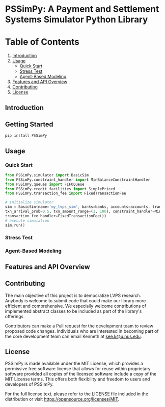# PSSimPy: A Payment and Settlement Systems Simulator Python Library

# Table of Contents
1. [Introduction](#introduction)
2. [Usage](#usage)
   - [Quick Start](#quick-start)
   - [Stress Test](#stress-test)
   - [Agent-Based Modeling](#agent-based-modeling)
4. [Features and API Overview](#features-and-api-overview)
5. [Contributing](#contributing)
6. [License](#license)

## Introduction

## Getting Started
```bash
pip install PSSimPy
```

## Usage
### Quick Start
```python
from PSSimPy.simulator import BasicSim
from PSSimPy.constraint_handler import MinBalanceConstraintHandler
from PSSimPy.queues import FIFOQueue
from PSSimPy.credit_facilities import SimplePriced
from PSSimPy.transaction_fee import FixedTransactionFee

# initialize simulator
sim = BasicSim(name='my_lvps_sim', banks=banks, accounts=accounts, transactions=transactions, num_days=1, open_time='08:00', close_time='17:00', \
txn_arrival_prob=0.5, txn_amount_range=(1, 100), constraint_handler=MinBalanceConstraintHandler(), queue=FIFOQueue(), credit_facility=SimplePriced(), \
transaction_fee_handler=FixedTransactionFee())
# execute simulation
sim.run()
```
### Stress Test

### Agent-Based Modeling

## Features and API Overview

## Contributing
The main objective of this project is to democratize LVPS research. Anybody is welcome to submit code that could make our library more efficient and comprehensive. We especially welcome contributions of implemented abstract classes to be included as part of the library's offerings.

Contributors can make a Pull request for the development team to review proposed code changes. Individuals who are interested in becoming part of the core development team can email Kenneth at see.k@u.nus.edu.

## License
PSSimPy is made available under the MIT License, which provides a permissive free software license that allows for reuse within proprietary software provided all copies of the licensed software include a copy of the MIT License terms. This offers both flexibility and freedom to users and developers of PSSimPy.

For the full license text, please refer to the LICENSE file included in the distribution or visit https://opensource.org/licenses/MIT.
